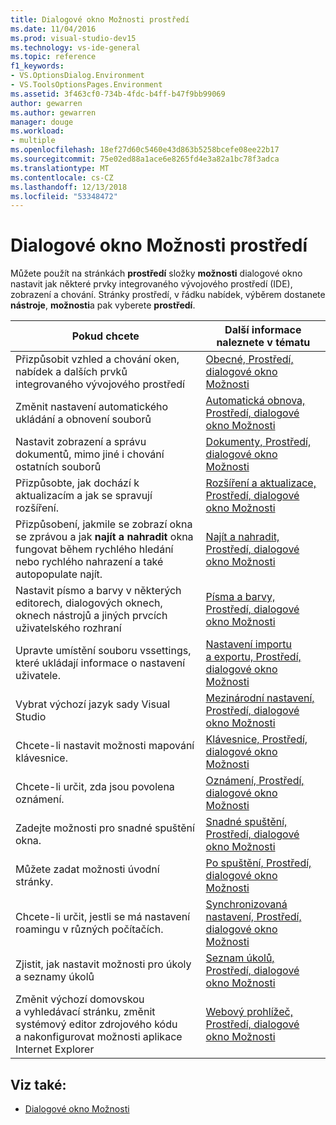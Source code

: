```yaml
---
title: Dialogové okno Možnosti prostředí
ms.date: 11/04/2016
ms.prod: visual-studio-dev15
ms.technology: vs-ide-general
ms.topic: reference
f1_keywords:
- VS.OptionsDialog.Environment
- VS.ToolsOptionsPages.Environment
ms.assetid: 3f463cf0-734b-4fdc-b4ff-b47f9bb99069
author: gewarren
ms.author: gewarren
manager: douge
ms.workload:
- multiple
ms.openlocfilehash: 18ef27d60c5460e43d863b5258bcefe08ee22b17
ms.sourcegitcommit: 75e02ed88a1ace6e8265fd4e3a82a1bc78f3adca
ms.translationtype: MT
ms.contentlocale: cs-CZ
ms.lasthandoff: 12/13/2018
ms.locfileid: "53348472"
---
```

# <a name="environment-options-dialog-box"></a>Dialogové okno Možnosti prostředí

Můžete použít na stránkách **prostředí** složky **možnosti** dialogové okno nastavit jak některé prvky integrovaného vývojového prostředí (IDE), zobrazení a chování. Stránky prostředí, v řádku nabídek, výběrem dostanete **nástroje**, **možnosti**a pak vyberete **prostředí**.

|Pokud chcete|Další informace naleznete v tématu|
| - |---------|
|Přizpůsobit vzhled a chování oken, nabídek a dalších prvků integrovaného vývojového prostředí|[Obecné, Prostředí, dialogové okno Možnosti](../../ide/reference/general-environment-options-dialog-box.md)|
|Změnit nastavení automatického ukládání a obnovení souborů|[Automatická obnova, Prostředí, dialogové okno Možnosti](../../ide/reference/autorecover-environment-options-dialog-box.md)|
|Nastavit zobrazení a správu dokumentů, mimo jiné i chování ostatních souborů|[Dokumenty, Prostředí, dialogové okno Možnosti](../../ide/reference/documents-environment-options-dialog-box.md)|
|Přizpůsobte, jak dochází k aktualizacím a jak se spravují rozšíření.|[Rozšíření a aktualizace, Prostředí, dialogové okno Možnosti](../../ide/reference/extensions-and-updates-environment-options-dialog-box.md)|
|Přizpůsobení, jakmile se zobrazí okna se zprávou a jak **najít a nahradit** okna fungovat během rychlého hledání nebo rychlého nahrazení a také autopopulate najít.|[Najít a nahradit, Prostředí, dialogové okno Možnosti](../../ide/reference/find-and-replace-environment-options-dialog-box.md)|
|Nastavit písmo a barvy v některých editorech, dialogových oknech, oknech nástrojů a jiných prvcích uživatelského rozhraní|[Písma a barvy, Prostředí, dialogové okno Možnosti](../../ide/reference/fonts-and-colors-environment-options-dialog-box.md)|
|Upravte umístění souboru vssettings, které ukládají informace o nastavení uživatele.|[Nastavení importu a exportu, Prostředí, dialogové okno Možnosti](../../ide/reference/import-and-export-settings-environment-options-dialog-box.md)|
|Vybrat výchozí jazyk sady Visual Studio|[Mezinárodní nastavení, Prostředí, dialogové okno Možnosti](../../ide/reference/international-settings-environment-options-dialog-box.md)|
|Chcete-li nastavit možnosti mapování klávesnice.|[Klávesnice, Prostředí, dialogové okno Možnosti](../../ide/reference/keyboard-environment-options-dialog-box.md)|
|Chcete-li určit, zda jsou povolena oznámení.|[Oznámení, Prostředí, dialogové okno Možnosti](../../ide/reference/notifications-environment-options-dialog-box.md)|
|Zadejte možnosti pro snadné spuštění okna.|[Snadné spuštění, Prostředí, dialogové okno Možnosti](../../ide/reference/quick-launch-environment-options-dialog-box.md)|
|Můžete zadat možnosti úvodní stránky.|[Po spuštění, Prostředí, dialogové okno Možnosti](../../ide/reference/startup-environment-options-dialog-box.md)|
|Chcete-li určit, jestli se má nastavení roamingu v různých počítačích.|[Synchronizovaná nastavení, Prostředí, dialogové okno Možnosti](../../ide/reference/accounts-environment-options-dialog-box.md)|
|Zjistit, jak nastavit možnosti pro úkoly a seznamy úkolů|[Seznam úkolů, Prostředí, dialogové okno Možnosti](../../ide/reference/task-list-environment-options-dialog-box.md)|
|Změnit výchozí domovskou a vyhledávací stránku, změnit systémový editor zdrojového kódu a nakonfigurovat možnosti aplikace Internet Explorer|[Webový prohlížeč, Prostředí, dialogové okno Možnosti](../../ide/reference/web-browser-environment-options-dialog-box.md)|

## <a name="see-also"></a>Viz také:

- [Dialogové okno Možnosti](../../ide/reference/options-dialog-box-visual-studio.md)